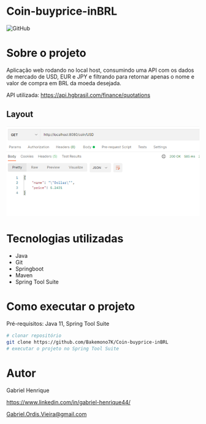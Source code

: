 # Coin-buyprice-inBRL
![GitHub](https://img.shields.io/github/license/oTalDoHud/ProjetoDashBoardVendas)

# Sobre o projeto
Aplicação web rodando no local host, consumindo uma API com os dados de mercado de  USD, EUR e JPY e filtrando para retornar apenas o nome e valor de compra em BRL da moeda desejada.

API utilizada: https://api.hgbrasil.com/finance/quotations
## Layout
![Layout 1](https://github.com/Bakemono7K/Coin-buyprice-inBRL/blob/main/Assets/Screenshot_1.png) 
<br/>

# Tecnologias utilizadas
- Java
- Git
- Springboot
- Maven
- Spring Tool Suite
# Como executar o projeto

Pré-requisitos: Java 11, Spring Tool Suite

```bash
# clonar repositório
git clone https://github.com/Bakemono7K/Coin-buyprice-inBRL
# executar o projeto no Spring Tool Suite
```

# Autor

Gabriel Henrique

https://www.linkedin.com/in/gabriel-henrique44/

Gabriel.Ordis.Vieira@gmail.com
